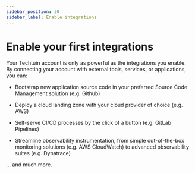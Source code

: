 ```yaml
---
sidebar_position: 30
sidebar_label: Enable integrations
---
```


# Enable your first integrations

Your Techtuin account is only as powerful as the integrations you enable. By connecting your account with external tools, services, or applications, you can:

- Bootstrap new application source code in your preferred Source Code Management solution (e.g. Github)

- Deploy a cloud landing zone with your cloud provider of choice (e.g. AWS)

- Self-serve CI/CD processes by the click of a button (e.g. GitLab Pipelines)

- Streamline observability instrumentation, from simple out-of-the-box monitoring solutions (e.g. AWS CloudWatch) to advanced observability suites (e.g. Dynatrace)

... and much more.

<!-- todo: Guide through GitHub + AWS in preparation for deploying a first application -->

<!-- [GitHub](../guides/integrations/github) (Alt: GitLab, Bitbucket, ...)

[AWS](../guides/integrations/aws) (Alt: Azure, GCP, ...) -->
